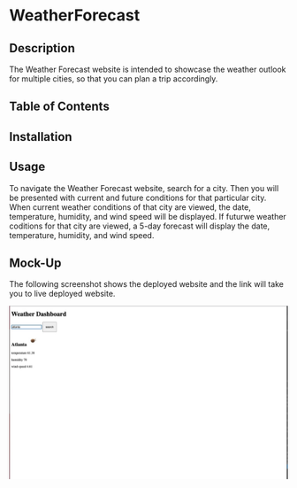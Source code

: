 # WeatherForecast

## Description

The Weather Forecast website is intended to showcase the weather outlook for multiple cities, so that you can plan a trip accordingly.

## Table of Contents

## Installation

## Usage
To navigate the Weather Forecast website, search for a city. Then you will be presented with current and future conditions for that particular city. When current weather conditions of that city are viewed, the date, temperature, humidity, and wind speed will be displayed. If futurwe weather coditions for that city are viewed, a 5-day forecast will display the date, temperature, humidity, and wind speed.

## Mock-Up
The following screenshot shows the deployed website and the link will take you to live deployed website.

![screen shot](./images/Screenshot%202023-02-08%20at%209.51.39%20PM%20Large.jpeg)

